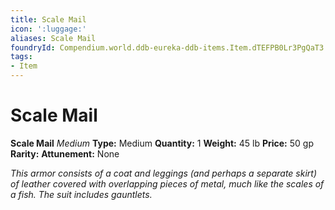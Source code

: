 ```yaml
---
title: Scale Mail
icon: ':luggage:'
aliases: Scale Mail
foundryId: Compendium.world.ddb-eureka-ddb-items.Item.dTEFPB0Lr3PgQaT3
tags:
- Item
---
```


# Scale Mail

**Scale Mail**
_Medium_
**Type:** Medium
**Quantity:** 1
**Weight:** 45 lb
**Price:** 50 gp
**Rarity:** 
**Attunement:** None

*This armor consists of a coat and leggings (and perhaps a separate skirt) of leather covered with overlapping pieces of metal, much like the scales of a fish. The suit includes gauntlets.*